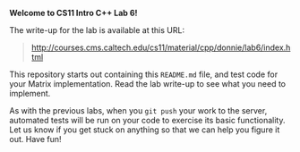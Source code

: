 **Welcome to CS11 Intro C++ Lab 6!**

The write-up for the lab is available at this URL:

>   http://courses.cms.caltech.edu/cs11/material/cpp/donnie/lab6/index.html

This repository starts out containing this `README.md` file, and test code
for your Matrix implementation.  Read the lab write-up to see what you need
to implement.

As with the previous labs, when you `git push` your work to the server,
automated tests will be run on your code to exercise its basic functionality.
Let us know if you get stuck on anything so that we can help you figure it
out.  Have fun!
